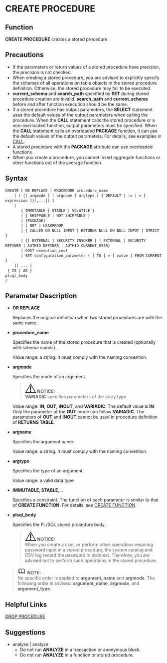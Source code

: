 # CREATE PROCEDURE<a name="EN-US_TOPIC_0242370574"></a>

## Function<a name="en-us_topic_0237122110_en-us_topic_0059778640_s824c141a39964bd39575295aebb98d67"></a>

**CREATE PROCEDURE**  creates a stored procedure.

## Precautions<a name="en-us_topic_0237122110_en-us_topic_0059778640_s8e31b13bfac744069adb47a99f52d6fe"></a>

-   If the parameters or return values of a stored procedure have precision, the precision is not checked.
-   When creating a stored procedure, you are advised to explicitly specify the schemas of all operations on table objects in the stored procedure definition. Otherwise, the stored procedure may fail to be executed.
-   **current\_schema**  and  **search\_path**  specified by  **SET**  during stored procedure creation are invalid.  **search\_path**  and  **current\_schema**  before and after function execution should be the same.
-   If a stored procedure has output parameters, the  **SELECT**  statement uses the default values of the output parameters when calling the procedure. When the  **CALL**  statement calls the stored procedure or a non-overloaded function, output parameters must be specified. When the  **CALL**  statement calls an overloaded  **PACKAGE**  function, it can use the default values of the output parameters. For details, see examples in  [CALL](call.md).
-   A stored procedure with the  **PACKAGE**  attribute can use overloaded functions.
-   When you create a procedure, you cannot insert aggregate functions or other functions out of the average function.

## Syntax<a name="en-us_topic_0237122110_en-us_topic_0059778640_sbee45c05d759429e9b8cb27ddd67bd30"></a>

```
CREATE [ OR REPLACE ] PROCEDURE procedure_name
    [ ( {[ argmode ] [ argname ] argtype [ { DEFAULT | := | = } expression ]}[,...]) ]
    [
       { IMMUTABLE | STABLE | VOLATILE }
       | { SHIPPABLE | NOT SHIPPABLE }
       | {PACKAGE}
       | [ NOT ] LEAKPROOF
       | { CALLED ON NULL INPUT | RETURNS NULL ON NULL INPUT | STRICT }
       | {[ EXTERNAL ] SECURITY INVOKER | [ EXTERNAL ] SECURITY DEFINER | AUTHID DEFINER | AUTHID CURRENT_USER}
       | COST execution_cost
       | SET configuration_parameter { [ TO | = ] value | FROM CURRENT }
    ][ ... ]
 { IS | AS } 
plsql_body 
/
```

## Parameter Description<a name="en-us_topic_0237122110_en-us_topic_0059778640_scd93d84d9e624b5e831d78d47a830ca4"></a>

-   **OR REPLACE**

    Replaces the original definition when two stored procedures are with the same name.

-   **procedure\_name**

    Specifies the name of the stored procedure that is created \(optionally with schema names\).

    Value range: a string. It must comply with the naming convention.

-   **argmode**

    Specifies the mode of an argument.

    >![](public_sys-resources/icon-notice.gif) **NOTICE:**   
    >**VARIADIC**  specifies parameters of the array type.  

    Value range:  **IN**,  **OUT**,  **INOUT**, and  **VARIADIC**. The default value is  **IN**. Only the parameter of the  **OUT**  mode can follow  **VARIADIC**. The parameters of  **OUT**  and  **INOUT**  cannot be used in procedure definition of  **RETURNS TABLE**.

-   **argname**

    Specifies the argument name.

    Value range: a string. It must comply with the naming convention.

-   **argtype**

    Specifies the type of an argument.

    Value range: a valid data type

-   **IMMUTABLE, STABLE,**...

    Specifies a constraint. The function of each parameter is similar to that of  **CREATE FUNCTION**. For details, see  [CREATE FUNCTION](create-function.md).

-   **plsql\_body**

    Specifies the PL/SQL stored procedure body.

    >![](public_sys-resources/icon-notice.gif) **NOTICE:**   
    >When you create a user, or perform other operations requiring password input in a stored procedure, the system catalog and CSV log record the password in plaintext. Therefore, you are advised not to perform such operations in the stored procedure.  


>![](public_sys-resources/icon-note.gif) **NOTE:**   
>No specific order is applied to  **argument\_name**  and  **argmode**. The following order is advised:  **argument\_name**,  **argmode**, and  **argument\_type**.  

## Helpful Links<a name="en-us_topic_0237122110_en-us_topic_0059778640_sfe39b39f278f4933914a438f40c63954"></a>

[DROP PROCEDURE](drop-procedure.md)

## Suggestions<a name="en-us_topic_0237122110_en-us_topic_0059778640_section60380346161036"></a>

-   analyse | analyze
    -   Do not run  **ANALYZE**  in a transaction or anonymous block.
    -   Do not run  **ANALYZE**  in a function or stored procedure.


